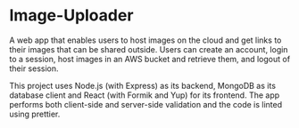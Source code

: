 # Image-Uploader

A web app that enables users to host images on the cloud and get links to their images that can be shared outside.
Users can create an account, login to a session, host images in an AWS bucket and retrieve them, and logout of their session.

This project uses Node.js (with Express) as its backend, MongoDB as its database client and React (with Formik and Yup) for its frontend. The app performs both client-side and server-side validation and the code is linted using prettier.
